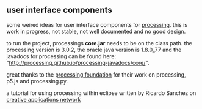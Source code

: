 ## user interface components

some weired ideas for user interface components for [processing](http://www.processing.org). 
this is work in progress, not stable, not well documented and no good design.

to run the project, processings **core.jar** needs to be on the class path. the processing version is 3.0.2, the oracle java version is 1.8.0_77 and the javadocs for processing can be found here: "http://processing.github.io/processing-javadocs/core/".

great thanks to the [processing foundation](https://processingfoundation.org/) for their work on processing, p5.js and processing.py.


a tutorial for using processing within eclipse written by Ricardo Sanchez on [creative applications network](http://www.creativeapplications.net/processing/craft-your-processing-sketches-in-eclipse/)
